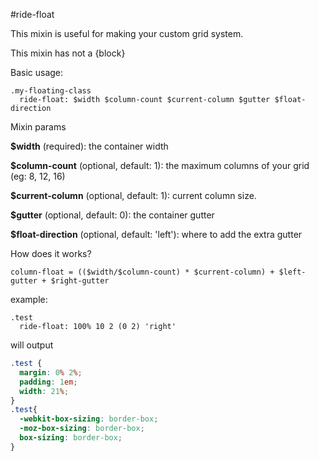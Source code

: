 #ride-float

This mixin is useful for making your custom grid system.

This mixin has not a {block}

Basic usage:

```
.my-floating-class
  ride-float: $width $column-count $current-column $gutter $float-direction
```

Mixin params

**$width** (required): the container width

**$column-count** (optional, default: 1): the maximum columns of your grid (eg: 8, 12, 16)

**$current-column** (optional, default: 1): current column size. 

**$gutter** (optional, default: 0): the container gutter

**$float-direction** (optional, default: 'left'): where to add the extra gutter

How does it works?

```
column-float = (($width/$column-count) * $current-column) + $left-gutter + $right-gutter
```

example:

```
.test
  ride-float: 100% 10 2 (0 2) 'right'
```

will output

```css
.test {
  margin: 0% 2%;
  padding: 1em;
  width: 21%;
}
.test{
  -webkit-box-sizing: border-box;  
  -moz-box-sizing: border-box;  
  box-sizing: border-box;  
}
```
